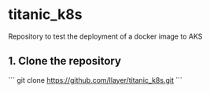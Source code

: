 # titanic_k8s
Repository to test the deployment of a docker image to AKS

## 1. Clone the repository 
´´´
git clone https://github.com/llayer/titanic_k8s.git
´´´
